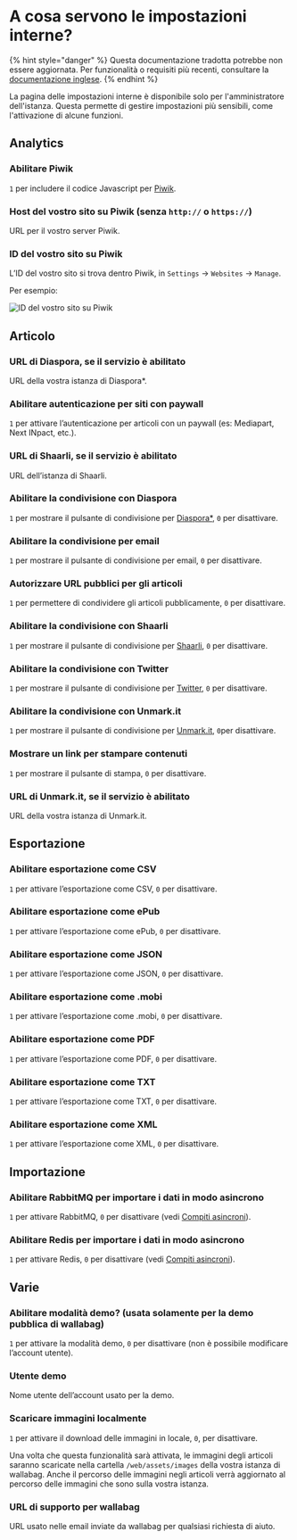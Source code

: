 # A cosa servono le impostazioni interne?

{% hint style="danger" %}
Questa documentazione tradotta potrebbe non essere aggiornata. Per funzionalità o requisiti più recenti, consultare la [documentazione inglese](https://doc.wallabag.org/en/).
{% endhint %}

La pagina delle impostazioni interne è disponibile solo per l'amministratore dell'istanza. Questa permette di gestire impostazioni più sensibili, come l'attivazione di alcune funzioni.

## Analytics

### Abilitare Piwik

`1` per includere il codice Javascript per [Piwik](https://piwik.org/).

### Host del vostro sito su Piwik (senza `http://` o `https://`)

URL per il vostro server Piwik.

### ID del vostro sito su Piwik

L’ID del vostro sito si trova dentro Piwik, in `Settings` -> `Websites` -> `Manage`.

Per esempio:

![ID del vostro sito su Piwik](../../img/admin/id_piwik.png)

## Articolo

### URL di Diaspora, se il servizio è abilitato

URL della vostra istanza di Diaspora\*.

### Abilitare autenticazione per siti con paywall

`1` per attivare l’autenticazione per articoli con un paywall (es: Mediapart, Next INpact, etc.).

### URL di Shaarli, se il servizio è abilitato

URL  dell’istanza di Shaarli.

### Abilitare la condivisione con Diaspora

`1` per mostrare il pulsante di condivisione per [Diaspora\*](https://diasporafoundation.org/), `0` per disattivare.

### Abilitare la condivisione per email

`1` per mostrare il pulsante di condivisione per email, `0` per disattivare.

### Autorizzare URL pubblici per gli articoli

`1` per permettere di condividere gli articoli pubblicamente, `0` per disattivare.

### Abilitare la condivisione con Shaarli

`1` per mostrare il pulsante di condivisione per [Shaarli](https://github.com/shaarli/Shaarli), `0` per disattivare.

### Abilitare la condivisione con Twitter

`1` per mostrare il pulsante di condivisione per [Twitter](https://twitter.com/), `0` per disattivare.

### Abilitare la condivisione con Unmark.it

`1` per mostrare il pulsante di condivisione per [Unmark.it](https://unmark.it/), `0`per disattivare.

### Mostrare un link per stampare contenuti
`1` per mostrare il pulsante di stampa, `0` per disattivare.

### URL di Unmark.it, se il servizio è abilitato

URL della vostra istanza di Unmark.it.

## Esportazione

### Abilitare esportazione come CSV

`1` per attivare l’esportazione come CSV, `0` per disattivare.

### Abilitare esportazione come ePub

`1` per attivare l’esportazione come ePub, `0` per disattivare.

### Abilitare esportazione come JSON

`1` per attivare l’esportazione come JSON, `0` per disattivare.

### Abilitare esportazione come .mobi

`1` per attivare l’esportazione come .mobi, `0` per disattivare.

### Abilitare esportazione come PDF

`1` per attivare l’esportazione come PDF, `0` per disattivare.

### Abilitare esportazione come TXT

`1` per attivare l’esportazione come TXT, `0` per disattivare.

### Abilitare esportazione come XML

`1` per attivare l’esportazione come XML, `0` per disattivare.

## Importazione

### Abilitare RabbitMQ per importare i dati in modo asincrono

`1` per attivare RabbitMQ, `0` per disattivare (vedi [Compiti asincroni](../asynchronous.md)).

### Abilitare Redis per importare i dati in modo asincrono

`1` per attivare Redis, `0` per disattivare (vedi [Compiti asincroni](../asynchronous.md)).

## Varie

### Abilitare modalità demo? (usata solamente per la demo pubblica di wallabag)

`1` per attivare la modalità demo, `0` per disattivare (non è possibile modificare l’account utente).

### Utente demo

Nome utente dell’account usato per la demo.

### Scaricare immagini localmente

`1` per attivare il download delle immagini in locale, `0`, per disattivare.

Una volta che questa funzionalità sarà attivata, le immagini degli articoli saranno scaricate nella cartella `/web/assets/images` della vostra istanza di wallabag. Anche il percorso delle immagini negli articoli verrà aggiornato al percorso delle immagini che sono sulla vostra istanza.

### URL di supporto per wallabag

URL usato nelle email inviate da wallabag per qualsiasi richiesta di aiuto.

